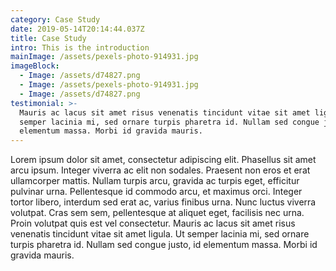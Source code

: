 ```yaml
---
category: Case Study
date: 2019-05-14T20:14:44.037Z
title: Case Study
intro: This is the introduction
mainImage: /assets/pexels-photo-914931.jpg
imageBlock:
  - Image: /assets/d74827.png
  - Image: /assets/pexels-photo-914931.jpg
  - Image: /assets/d74827.png
testimonial: >-
  Mauris ac lacus sit amet risus venenatis tincidunt vitae sit amet ligula. Ut
  semper lacinia mi, sed ornare turpis pharetra id. Nullam sed congue justo, id
  elementum massa. Morbi id gravida mauris.
---
```

Lorem ipsum dolor sit amet, consectetur adipiscing elit. Phasellus sit amet arcu ipsum. Integer viverra ac elit non sodales. Praesent non eros et erat ullamcorper mattis. Nullam turpis arcu, gravida ac turpis eget, efficitur pulvinar urna. Pellentesque id commodo arcu, et maximus orci. Integer tortor libero, interdum sed erat ac, varius finibus urna. Nunc luctus viverra volutpat. Cras sem sem, pellentesque at aliquet eget, facilisis nec urna. Proin volutpat quis est vel consectetur. Mauris ac lacus sit amet risus venenatis tincidunt vitae sit amet ligula. Ut semper lacinia mi, sed ornare turpis pharetra id. Nullam sed congue justo, id elementum massa. Morbi id gravida mauris.
